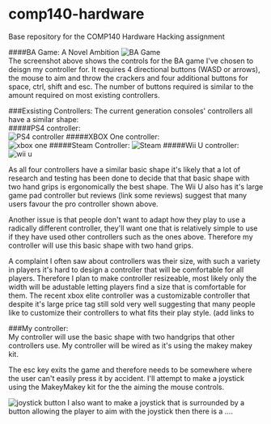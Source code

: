 # comp140-hardware
Base repository for the COMP140 Hardware Hacking assignment

####BA Game: A Novel Ambition
![BA Game](https://raw.githubusercontent.com/MaddieK19/comp140-hardware/master/BA%20game%20instructions.png)  
The screenshot above shows the controls for the BA game I've chosen to deisgn my controller for. It requires 4 directional buttons (WASD or arrows), the mouse to aim and throw the crackers and four additional buttons for space, ctrl, shift and esc. The number of buttons required is similar to the amount required on most existing controllers.


###Exsisting Controllers:
The current generation consoles' controllers all have a similar shape:  
#####PS4 controller:  
![PS4 controller](http://www.evilcontrollers.com/media/catalog/product/cache/1/image/490x351/9df78eab33525d08d6e5fb8d27136e95/p/s/ps4-frontview.png)
#####XBOX One controller:  
![xbox one](https://www.evilcontrollers.com/media/catalog/product/cache/1/image/490x351/9df78eab33525d08d6e5fb8d27136e95/x/b/xboxone-frontview-stockblack.png)
#####Steam Controller:
![Steam](https://www.gamestop.se/Views/Locale/Content/Images/ProductExtras/Steam%20Controller_ortho_front.jpg)
#####Wii U controller:
![wii u](http://ecx.images-amazon.com/images/I/7115A2m702L._SX522_.jpg)

As all four controllers have a similar basic shape it's likely that a lot of research and testing has been done to decide that that basic shape with two hand grips is ergonomically the best shape. The Wii U also has it's large game pad controller but reviews (link some reviews) suggest that many users favour the pro controller shown above. 

Another issue is that people don't want to adapt how they play to use a radically different controller, they'll want one that is relatively simple to use if they have used other controllers such as the ones above.  Therefore my controller will use this basic shape with two hand grips.  

A complaint I often saw about controllers was their size, with such a variety in players it's hard to design a controller that will be comfortable for all players. Therefore I plan to make controller resizeable, most likely only the width will be adustable letting players find a size that is comfortable for them.  The recent xbox elite controller was a customizable controller that despite it's large price tag still sold very well suggesting that many people like to customize their controllers to what fits their play style. (add links to 

###My controller:  
My controller will use the basic shape with two handgrips that other controllers use. My controller will be wired as it's using the makey makey kit.

The esc key exits the game and therefore needs to be somewhere where the user can't easily press it by accident.
I'll attempt to make a joystick using the MakeyMakey kit for the the aiming the mouse controls.

![joystick button](https://raw.githubusercontent.com/MaddieK19/comp140-hardware/master/js%20button.png)
I also want to make a joystick that is surrounded by a button allowing the player to aim with the joystick then there is a ....





